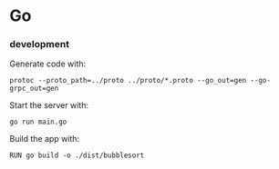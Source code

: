 # Go

### development

Generate code with:

```
protoc --proto_path=../proto ../proto/*.proto --go_out=gen --go-grpc_out=gen
```

Start the server with:

```
go run main.go
```

Build the app with:

```
RUN go build -o ./dist/bubblesort
```

